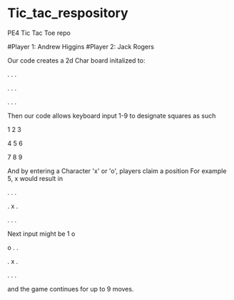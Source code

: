 # Tic_tac_respository
PE4 Tic Tac Toe repo

#Player 1: Andrew Higgins
#Player 2: Jack Rogers


Our code creates a 2d Char board initalized to:

. . .

. . .

. . .

Then our code allows keyboard input 1-9 to designate squares as such

1 2 3

4 5 6 

7 8 9 

And by entering a Character 'x' or 'o', players claim a position
For example 5, x would result in

. . .

. x .

. . .


Next input might be 1 o

o . .

. x .

. . .



and the game continues for up to 9 moves.
